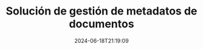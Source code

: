 ---
############################# Static ############################
layout: "family"
date:  2024-06-18T21:19:09
draft: false

product: "Metadata"
product_tag: "metadata"

lang: es

############################# Head ############################
head_title: ".NET, Java, Node.js, API de Python y aplicaciones de manipulación de metadatos en línea de GroupDocs"
head_description: "API de metadatos de documentos nativas de C# .NET y Java. Lea, escriba, edite y compare metainformación de todos los formatos populares. Analizar y exportar metadatos."

############################# Header ############################
title: "Solución de gestión de metadatos de documentos"
description:  |
  API y aplicaciones para leer, editar, reemplazar y eliminar metadatos de documentos, imágenes y otros formatos de archivos en plataformas populares.

  Agregue información de metadatos ocultos a sus archivos y documentos comerciales.

  Modifique o elimine metadatos que ya se presentan en sus documentos.

  Recopile y analice información sobre metadatos de documentos y archivos.

############################# Supported Platforms ###############################
supported_platforms:
  enable: true
  head_title: "Elige tu plataforma"
  title: "Independencia de plataforma"
  description: "GroupDocs.Metadata es compatible con una amplia gama de sistemas operativos y frameworks:"
  details_link_title: "Aprende más"

  items:
    # items loop
    - title: ".NET"
      description: GroupDocs.Metadata .NET 
      color: "blue"
      tag: "net"
      link: "/metadata/net/"
      features_link: "https://docs.groupdocs.com/metadata/net/system-requirements/"
      features:
          # features loop
          - rows: "4"
            content: |
                    .NET Core 3.0 or higher <br> .NET 5.0 or higher <br> .NET Standard 2.1
      
          # features loop
          - rows: "1"
            content: |
                    Windows <br> Linux <br> Mac OS
      
          # features loop
          - rows: "3"
            content: |
                    Microsoft Visual Studio <br> JetBrains Rider <br> Microsoft Visual Code
      
          # features loop
          - rows: "1"
            content: |
                    70+ file formats
      

    # items loop
    - title: "Java"
      description: GroupDocs.Metadata Java
      color: "red"
      tag: "java"
      link: "/metadata/java/"
      features_link: "https://docs.groupdocs.com/metadata/java/system-requirements/"
      features:
          # features loop
          - rows: "4"
            content: |
                    J2SE 7.0 or higher <br> Kotlin
      
          # features loop
          - rows: "1"
            content: |
                    Windows <br> Linux <br> Mac OS
      
          # features loop
          - rows: "3"
            content: |
                    IntelliJ IDEA <br> Eclipse <br> NetBeans
      
          # features loop
          - rows: "1"
            content: |
                    70+ file formats

    # items loop
    - title: "Node.js"
      description: GroupDocs.Metadata Node.js
      color: "green"
      tag: "nodejs-java"
      link: "/metadata/nodejs-java/"
      features_link: "https://docs.groupdocs.com/metadata/nodejs-java/system-requirements/"
      features:
          # features loop
          - rows: "4"
            content: |
                    Node.js 16+ and J2SE 8.0 (1.8)+
      
          # features loop
          - rows: "1"
            content: |
                    Windows <br> Linux <br> Mac OS
      
          # features loop
          - rows: "3"
            content: |
                    Atom <br> Visual Studio Code <br> Cualquier otro editor de texto
      
          # features loop
          - rows: "1"
            content: |
                    70+ file formats

    # items loop
    - title: "Python"
      description: GroupDocs.Metadata Python
      color: "yellow"
      tag: "python-net"
      link: "/metadata/python-net/"
      features_link: "https://docs.groupdocs.com/metadata/python-net/system-requirements/"
      features:
          # features loop
          - rows: "4"
            content: |
                    Python 3.9+ and .Net 6+
      
          # features loop
          - rows: "1"
            content: |
                    Windows <br> Linux <br> Mac OS
      
          # features loop
          - rows: "3"
            content: |
                    IDLE <br> PyCharm <br> Visual Studio Code
      
          # features loop
          - rows: "1"
            content: |
                    70+ file formats

############################# Features ###############################
features:
  enable: true
  title: "Revisión de características de GroupDocs.Metadata"
  description: "Nuestra solución está diseñada para manipular metadatos en muchos formatos de archivos populares, incluidas imágenes y documentos de Office."

  items:
    # items loop
    - icon: "protect"
      title: "Proteger la información empresarial"
      content: "Agregue metadatos ocultos a sus archivos y documentos confidenciales."

    # items loop
    - icon: "control"
      title: "Controlar los metadatos del documento."
      content: "Recopile información detallada sobre los metadatos contenidos en los documentos."

    # items loop
    - icon: "manipulate"
      title: "Manipular la información de metadatos"
      content: "Modifique contenido o elimine metadatos en muchos formatos de archivo compatibles."

    # items loop
    - icon: "additional"
      title: "Varias características adicionales"
      content: "Obtenga vista previa de documentos, extraiga paquetes de metadatos, etc."

############################# Code Samples ###############################
code_samples:
  enable: true
  title: "Proteger documentos usando metadatos"
  description: "GroupDocs.Metadata ejemplos de códigos de operaciones típicas."

  items:
    # items loop
    - title: "Elimine metadatos innecesarios de imágenes y documentos"
      content: "GroupDocs.Metadata le ayuda a eliminar fácilmente información oculta de sus archivos y documentos. Puede eliminar rápidamente detalles como cuándo y dónde se tomó una imagen, o eliminar información del autor y del editor de los documentos de Office."
      samples:
          # samples loop
          - language: "C#"
            color: "blue"
            content: |
                    <code class="language-csharp" data-lang="csharp">
                        // Pasar la ruta a un documento al constructor Metadata

                        using (Metadata metadata = new Metadata("source.docx"))
                        {
                            // Eliminar las propiedades del documento conectadas al creador y al editor
                            var affected = metadata.RemoveProperties(
                                p => p.Tags.Contains(Tags.Person.Creator) ||
                                    p.Tags.Contains(Tags.Person.Editor);

                            // Resultado del proceso de eliminación de metadatos
                            Console.WriteLine("Properties removed: {0}", affected);

                            // Guardar documento limpio
                            metadata.Save("result.docx");
                        }                    
                    </code>

          # samples loop
          - language: "Java"
            color: "red"
            content: |
                    <code class="language-java" data-lang="java">
                        // Pasar la ruta a un documento al constructor Metadata

                        try (Metadata metadata = new Metadata("source.docx");{

                            // Eliminar las propiedades del documento conectadas al creador y al editor
                            int affected = metadata.removeProperties(
                                new ContainsTagSpecification(Tags.getPerson().getCreator()).or(
                                new ContainsTagSpecification(Tags.getPerson().getEditor())));

                            // Resultado del proceso de eliminación de metadatos
                            System.out.println(String.format("Properties removed: %s", affected));

                            // Guardar documento limpio
                            metadata.save("result.docx");
                        }

                    </code>

          # samples loop
          - language: "TypeScript"
            color: "green"
            content: |
                    <code class="language-java" data-lang="javascript">
                        // Pasar la ruta a un documento al constructor Metadata

                        const metadata = new groupdocs.metadata.Metadata("source.docx");
    
                        // Eliminar las propiedades del documento conectadas al creador y al editor
                        var affected = metadata.removeProperties(
                            new groupdocs.metadata.ContainsTagSpecification(groupdocs.metadata.Tags.getPerson().getCreator()).or(
                            new groupdocs.metadata.ContainsTagSpecification(groupdocs.metadata.Tags.getPerson().getEditor()))
                            );

                        // Resultado del proceso de eliminación de metadatos
                        console.log('Properties removed: ${affected}');

                        // Guardar documento limpio
                        metadata.save("result.docx");                        

                    </code>

          # samples loop
          - language: "Python"
            color: "yellow"
            content: |
                    <code class="python-net" data-lang="python">
                        import groupdocs.metadata as gm
                        
                        def run():

                            # Pasar la ruta a un documento al constructor Metadata
                            with gm.Metadata("input.docx) as metadata:

                                # Eliminar las propiedades del documento conectadas al creador y al editor
                                specification = gm.search.ContainsTagSpecification(gm.tagging.Tags.person.creator).
                                    either(gm.search.ContainsTagSpecification(gm.tagging.Tags.person.editor)).
                                    either(gm.search.OfTypeSpecification(gm.common.MetadataPropertyType.STRING).
                                    both(gm.search.WithValueSpecification("John")))
                                affected = metadata.remove_properties(specification)

                                # Resultado del proceso de eliminación de metadatos
                                print(f"Properties removed: {affected}")

                                # Guardar documento limpio
                                metadata.save("output.docx")

                    </code>

############################# Supported Formats ###############################
formats:
  enable: true
  title: "Se admiten más de 70 formatos."
  description: "GroupDocs.Metadata ayuda a controlar los metadatos en formatos de archivos y documentos populares."

############################# Metrics ###############################
metrics:
  enable: true
  title: "GroupDocs.Metadata logros"
  description: "Descubra las métricas clave de los logros de nuestra biblioteca"

  items:
    # items loop
    - number: "70+"
      title: "Formatos soportados"
      content: "GroupDocs.Metadata admite la manipulación de metadatos para más de 70 formatos de archivos populares."

    # items loop
    - number: "700k"
      title: "Descargas NuGet"
      content: "GroupDocs.Metadata para el paquete .NET NuGet se descargó más de 700.000 veces."

    # items loop
    - number: "15k"
      title: "Descargas de Maven"
      content: "GroupDocs.Metadata tiene 15.000 descargas en Maven. Potente gestión de metadatos Java."

    # items loop
    - number: "140+"
      title: "Clientes felices"
      content: "Tanto las empresas famosas como los desarrolladores individuales prefieren los productos GroupDocs para crear soluciones innovadoras."


############################# Customers ###############################
customers:
  enable: true
  title: "Nuestros clientes felices"
  description: "Productos de GroupDocs en los que confían muchos clientes a nivel mundial y que se utilizan en muchas soluciones comerciales competitivas en todo el mundo."

  items:
    # items loop
    - title: "BenQ Corporation"
      logo: "benq"
      
    # items loop
    - title: "Nasdaq Stock Market"
      logo: "nasdaq"
      
    # items loop
    - title: "AT&T Inc."
      logo: "att"
      
    # items loop
    - title: "Customer logo AstraZeneca"
      logo: "astrazeneca"
      
    # items loop
    - title: "Central Bank of Argentina"
      logo: "argentinacentralbank"
      
    # items loop
    - title: "Roche Holding AG"
      logo: "roche"
      
    # items loop
    - title: "Capita"
      logo: "capita"
      
    # items loop
    - title: "Axa S.A."
      logo: "axa"
      
    # items loop
    - title: "Instructure Inc."
      logo: "instructure"
      
    # items loop
    - title: "Wipro"
      logo: "wipro"


############################# Actions ###############################
actions:
  enable: true
  title: "¿Listo para empezar?"
  description: "Pruebe las funciones de GroupDocs.Metadata gratis en sus aplicaciones"

  items:
    # items loop
    - title: ".NET"
      color: "blue"
      link: "/metadata/net/"

    # items loop
    - title: "Java"
      color: "red"
      link: "/metadata/java/"

    # items loop
    - title: "Node.js"
      color: "green"
      link: "/metadata/nodejs-java/"   

    # items loop
    - title: "Python"
      color: "yellow"
      link: "/metadata/python-net/"      

############################# FAQ ###############################
faq:
  enable: true
  title: "Preguntas frecuentes"
  description: "¿Tiene preguntas sobre nuestro producto? ¡Tenemos respuestas!"

  items:
    # items loop
    - question: "¿Requiere GroupDocs.Metadata software de terceros para el procesamiento de metadatos de documentos?"
      answer: "GroupDocs.Metadata opera de forma independiente; no se necesitan bibliotecas externas como Microsoft Office o Adobe Acrobat."

    # items loop
    - question: "¿Puedo probar las funciones de GroupDocs.Metadata antes de comprarlas?"
      answer: "¡Absolutamente! GroupDocs.Metadata ofrece una prueba gratuita. Instálalo y explora sus capacidades. Sin embargo, tenga en cuenta que las versiones de prueba agregan 'insignias de prueba' a sus documentos y solo procesan las primeras 3 páginas. Para disfrutar de una experiencia completa, obtenga una licencia temporal gratuita de 30 días para disfrutar de todas las funciones. Consulte los detalles [aquí](https://purchase.groupdocs.com/temporary-license/)."

    # items loop
    - question: "¿Qué tipos de licencias están disponibles?"
      answer: "¿Busca una licencia de GroupDocs.Metadata? Lo tenemos cubierto con varias opciones. Elija entre licencias adaptadas a sus necesidades, en función de factores como la cantidad de desarrolladores en su equipo, las ubicaciones de implementación (por ejemplo, oficina única o lugares de trabajo remotos) y si la distribución al cliente final requiere compartir el SDK/API con los clientes. Alternativamente, opte por una licencia de uso mensual, donde paga según su uso con planes medidos. Explore más y encuentre la opción perfecta [aquí](https://purchase.groupdocs.com/pricing/metadata/net/)."

############################# Cloud Links ###############################
cloud_links:
  enable: true
  title: "GroupDocs.Metadata Las API de código bajo incluyen"
  description: "Administre metadatos confidenciales en archivos comerciales dentro de su aplicación utilizando nuestra API REST basada en la nube."
  
  items:
    # items loop
    - title: "GroupDocs.Metadata Cloud for cURL"
      content: "Trabaje con las API de manipulación de metadatos de cURL RESTful para gestionar la información de metadatos de PDF, Word, Excel, presentaciones, imágenes y archivos multimedia en sus aplicaciones."
      icon: "groupdocs_metadata-for-curl"
      link: "https://products.groupdocs.cloud/metadata/curl"

    # items loop
    - title: "GroupDocs.Metadata Cloud for .NET"
      content: "Utilice la API REST de metadatos con .NET SDK para agregar, editar, extraer, buscar y eliminar metadatos de formatos de documentos dentro de aplicaciones .NET."
      icon: "groupdocs_metadata-for-net"
      link: "https://products.groupdocs.cloud/metadata/net"

    # items loop
    - title: "GroupDocs.Metadata Cloud for Java"
      content: "Mejore sus aplicaciones Java con potentes funciones de administración de metadatos utilizando Metadata SDK para Java."
      icon: "groupdocs_metadata-for-java"
      link: "https://products.groupdocs.cloud/metadata/java"

############################# App links ###############################
app_links:
  enable: true
  title: "GroupDocs.Metadata No se incluyen aplicaciones de código"
  description: "Acceda a la aplicación web GroupDocs para gestionar metadatos de documentos. Procese más de 70 formatos de archivos populares en su navegador favorito GRATIS."

  items:
    # items loop
    - title: "GroupDocs.Metadata Total"
      content: "Aplicación gratuita para ver y editar metadatos de Word, Excel, PDF, PowerPoint y más de 70 tipos de documentos."
      icon: "groupdocs_metadata-app"
      link: "https://products.groupdocs.app/metadata/total"

    # items loop
    - title: "GroupDocs.Metadata DOCX"
      content: "Visor y editor de metadatos en línea gratuito para documentos de MS Word."
      icon: "groupdocs_words-app"
      link: "https://products.groupdocs.app/metadata/docx"

    # items loop
    - title: "GroupDocs.Metadata PDF"
      content: "Vea o edite información de metadatos de documentos PDF en línea."
      icon: "groupdocs_pdf-app"
      link: "https://products.groupdocs.app/metadata/pdf"


      


---